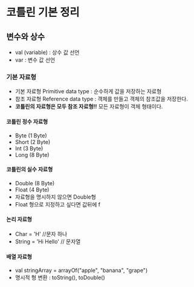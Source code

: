 # 코틀린 기본 정리

## 변수와 상수
- val (variable) : 상수 값 선언
- var : 변수 값 선언

### 기본 자료형
- 기본 자료형 Primitive data type : 순수하게 값을 저장하는 자료형
- 참조 자료형 Reference data type : 객체를 만들고 객체의 참조값을 저장한다.
- **코틀린의 자료형은 모두 참조 자료형!!** 모든 자료형이 객체 형태이다. 

#### 코틀린 정수 자료형 
- Byte (1 Byte)
- Short (2 Byte)
- Int (3 Byte)
- Long (8 Byte)

#### 코틀린의 실수 자료형
- Double (8 Byte)
- Float (4 Byte) 
- 자료형을 명시하지 않으면 Double형
- Float 형으로 지정하고 싶다면 값뒤에 f

#### 논리 자료형
- Char = 'H' //문자 하나
- String = 'Hi Hello' // 문자열

#### 배열 자료형
- val stringArray = arrayOf("apple", "banana", "grape")
- 명시적 형 변환 : toString(), toDouble()